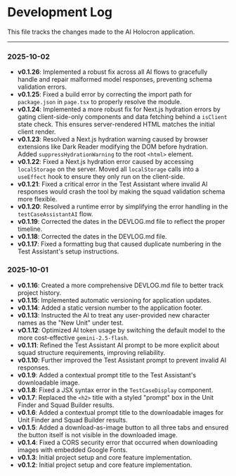# Development Log

This file tracks the changes made to the AI Holocron application.

---

### 2025-10-02

- **v0.1.26**: Implemented a robust fix across all AI flows to gracefully handle and repair malformed model responses, preventing schema validation errors.
- **v0.1.25**: Fixed a build error by correcting the import path for `package.json` in `page.tsx` to properly resolve the module.
- **v0.1.24**: Implemented a more robust fix for Next.js hydration errors by gating client-side-only components and data fetching behind a `isClient` state check. This ensures server-rendered HTML matches the initial client render.
- **v0.1.23**: Resolved a Next.js hydration warning caused by browser extensions like Dark Reader modifying the DOM before hydration. Added `suppressHydrationWarning` to the root `<html>` element.
- **v0.1.22**: Fixed a Next.js hydration error caused by accessing `localStorage` on the server. Moved all `localStorage` calls into a `useEffect` hook to ensure they only run on the client-side.
- **v0.1.21**: Fixed a critical error in the Test Assistant where invalid AI responses would crash the tool by making the squad validation schema more flexible.
- **v0.1.20**: Resolved a runtime error by simplifying the error handling in the `testCaseAssistantAI` flow.
- **v0.1.19**: Corrected the dates in the DEVLOG.md file to reflect the proper timeline.
- **v0.1.18**: Corrected the dates in the DEVLOG.md file.
- **v0.1.17**: Fixed a formatting bug that caused duplicate numbering in the Test Assistant's setup instructions.

### 2025-10-01

- **v0.1.16**: Created a more comprehensive DEVLOG.md file to better track project history.
- **v0.1.15**: Implemented automatic versioning for application updates.
- **v0.1.14**: Added a static version number to the application footer.
- **v0.1.13**: Instructed the AI to treat any user-provided new character names as the "New Unit" under test.
- **vO.1.12**: Optimized AI token usage by switching the default model to the more cost-effective `gemini-2.5-flash`.
- **v0.1.11**: Refined the Test Assistant AI prompt to be more explicit about squad structure requirements, improving reliability.
- **v0.1.10**: Further improved the Test Assistant prompt to prevent invalid AI responses.
- **v0.1.9**: Added a contextual prompt title to the Test Assistant's downloadable image.
- **v0.1.8**: Fixed a JSX syntax error in the `TestCaseDisplay` component.
- **v0.1.7**: Replaced the `<h2>` title with a styled "prompt" box in the Unit Finder and Squad Builder results.
- **v0.1.6**: Added a contextual prompt title to the downloadable images for Unit Finder and Squad Builder results.
- **v0.1.5**: Added a download-as-image button to all three tabs and ensured the button itself is not visible in the downloaded image.
- **v0.1.4**: Fixed a CORS security error that occurred when downloading images with embedded Google Fonts.
- **v0.1.3**: Initial project setup and core feature implementation.
- **v0.1.2**: Initial project setup and core feature implementation.
